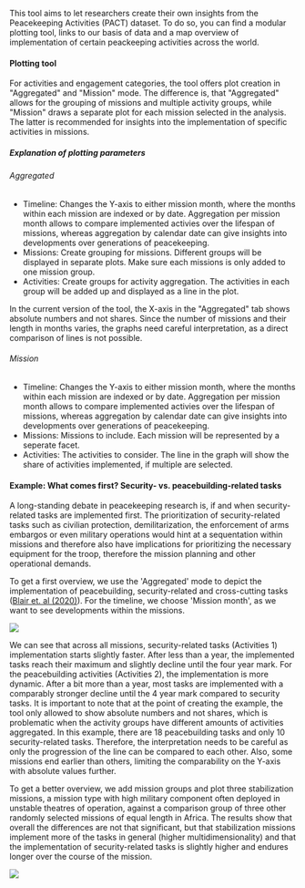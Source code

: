 This tool aims to let researchers create their own insights from the Peacekeeping Activities (PACT) dataset. To do so, you can find a modular plotting tool, links to our basis of data and a map overview of implementation of certain peackeeping activities across the world.

#### Plotting tool

For activities and engagement categories, the tool offers plot creation in "Aggregated" and "Mission" mode. The difference is, that "Aggregated" allows for the grouping of missions and multiple activity groups, while "Mission" draws a separate plot for each mission selected in the analysis. The latter is recommended for insights into the implementation of specific activities in missions.

##### Explanation of plotting parameters

###### Aggregated

- Timeline: Changes the Y-axis to either mission month, where the months within each mission are indexed or by date. Aggregation per mission month allows to compare implemented activies over the lifespan of missions, whereas aggregation by calendar date can give insights into developments over generations of peacekeeping.
- Missions: Create grouping for missions. Different groups will be displayed in separate plots. Make sure each missions is only added to one mission group.
- Activities: Create groups for activity aggregation. The activities in each group will be added up and displayed as a line in the plot.

In the current version of the tool, the X-axis in the "Aggregated" tab shows absolute numbers and not shares. Since the number of missions and their length in months varies, the graphs need careful interpretation, as a direct comparison of lines is not possible.

###### Mission

- Timeline: Changes the Y-axis to either mission month, where the months within each mission are indexed or by date. Aggregation per mission month allows to compare implemented activies over the lifespan of missions, whereas aggregation by calendar date can give insights into developments over generations of peacekeeping.
- Missions: Missions to include. Each mission will be represented by a seperate facet.
- Activities: The activities to consider. The line in the graph will show the share of activities implemented, if multiple are selected.

#### Example: What comes first? Security- vs. peacebuilding-related tasks

A long-standing debate in peacekeeping research is, if and when security-related tasks are implemented first. The prioritization of security-related tasks such as civilian protection, demilitarization, the enforcement of arms embargos or even military operations would hint at a sequentation within missions and therefore also have implications for prioritizing the necessary equipment for the troop, therefore the mission planning and other operational demands.

To get a first overview, we use the 'Aggregated' mode to depict the implementation of peacebuilding, security-related and cross-cutting tasks (<a href="https://onlinelibrary.wiley.com/doi/full/10.1111/ajps.12650" target="_blank">Blair et. al (2020)</a>). For the timeline, we choose 'Mission month', as we want to see developments within the missions.

![](http://127.0.0.1:3201/example1.png)

We can see that across all missions, security-related tasks (Activities 1) implementation starts slightly faster. After less than a year, the implemented tasks reach their maximum and slightly decline  until the four year mark. For the peacebuilding activities (Activities 2), the implementation is more dynamic. After a bit more than a year, most tasks are implemented with a comparably stronger decline until the 4 year mark compared to security tasks. It is important to note that at the point of creating the example, the tool only allowed to show absolute numbers and not shares, which is problematic when the activity groups have different amounts of activities aggregated. In this example, there are 18 peacebuilding tasks and only 10 security-related tasks. Therefore, the interpretation needs to be careful as only the progression of the line can be compared to each other. Also, some missions end earlier than others, limiting the comparability on the Y-axis with absolute values further.

To get a better overview, we add mission groups and plot three stabilization missions, a mission type with high military component often deployed in unstable theatres of operation, against a comparison group of three other randomly selected missions of equal length in Africa. The results show that overall the differences are not that significant, but that stabilization missions implement more of the tasks in general (higher multidimensionality) and that the implementation of security-related tasks is slightly higher and endures longer over the course of the mission.

![](http://127.0.0.1:3201/example2.png)
